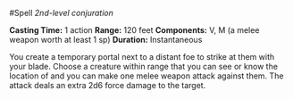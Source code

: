 #Spell
*2nd-level conjuration*

**Casting Time:** 1 action
**Range:** 120 feet
**Components:** V, M (a melee weapon worth at least 1 sp)
**Duration:** Instantaneous

You create a temporary portal next to a distant foe to strike at them with your blade. Choose a creature within range that you can see or know the location of and you can make one melee weapon attack against them. The attack deals an extra 2d6 force damage to the target.